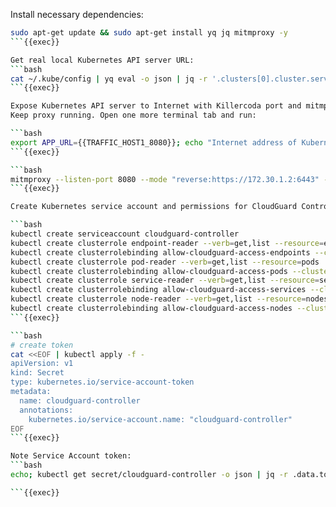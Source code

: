 
Install necessary dependencies:

```bash
sudo apt-get update && sudo apt-get install yq jq mitmproxy -y
```{{exec}}

Get real local Kubernetes API server URL:
```bash
cat ~/.kube/config | yq eval -o json | jq -r '.clusters[0].cluster.server'
```{{exec}}

Expose Kubernetes API server to Internet with Killercoda port and mitmproxy. 
Keep proxy running. Open one more terminal tab and run:

```bash
export APP_URL={{TRAFFIC_HOST1_8080}}; echo "Internet address of Kubernetes API is $APP_URL - take note"; read -p "Press enter to continue"
```{{exec}}

```bash
mitmproxy --listen-port 8080 --mode "reverse:https://172.30.1.2:6443" --ssl-insecure
```{{exec}}

Create Kubernetes service account and permissions for CloudGuard Controller to access Kubernetes API:

```bash
kubectl create serviceaccount cloudguard-controller
kubectl create clusterrole endpoint-reader --verb=get,list --resource=endpoints
kubectl create clusterrolebinding allow-cloudguard-access-endpoints --clusterrole=endpoint-reader --serviceaccount=default:cloudguard-controller
kubectl create clusterrole pod-reader --verb=get,list --resource=pods
kubectl create clusterrolebinding allow-cloudguard-access-pods --clusterrole=pod-reader --serviceaccount=default:cloudguard-controller
kubectl create clusterrole service-reader --verb=get,list --resource=services
kubectl create clusterrolebinding allow-cloudguard-access-services --clusterrole=service-reader --serviceaccount=default:cloudguard-controller
kubectl create clusterrole node-reader --verb=get,list --resource=nodes
kubectl create clusterrolebinding allow-cloudguard-access-nodes --clusterrole=node-reader --serviceaccount=default:cloudguard-controller
```{{exec}}

```bash
# create token
cat <<EOF | kubectl apply -f -
apiVersion: v1
kind: Secret
type: kubernetes.io/service-account-token
metadata:
  name: cloudguard-controller
  annotations:
    kubernetes.io/service-account.name: "cloudguard-controller"
EOF
```{{exec}}

Note Service Account token:
```bash
echo; kubectl get secret/cloudguard-controller -o json | jq -r .data.token | base64 -d ; echo; echo

```{{exec}}



